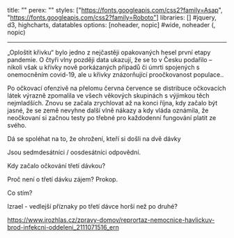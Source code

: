 title: ""
perex: ""
styles: ["https://fonts.googleapis.com/css2?family=Asap", "https://fonts.googleapis.com/css2?family=Roboto"]
libraries: [] #jquery, d3, highcharts, datatables
options: [noheader, nopic] #wide, noheader (, nopic)

---

<wide><div id="app"></div></wide>

„Oploštit křivku“ bylo jedno z nejčastěji opakovaných hesel první etapy pandemie. O čtyři vlny později data ukazují, že se to v Česku podařilo – nikoli však u křivky nově porkázaných případů či úmrti spojených s onemocněním covid-19, ale u křivky znázorňující proočkovanost populace..

Po očkovací ofenzivě na přelomu června července se distribuce očkovacích látek výrazně zpomalila ve všech věkových skupinách s výjimkou těch nejmladších. Znovu se začala zrychlovat až na konci října, kdy začalo být jasné, že se země nevyhne další vlně nákazy a kdy vláda oznámila, že neočkovaní si začnou testy po třebné pro každodenní fungování platit ze svého.

Dá se spoléhat na to, že ohrožení, kteří si došli na dvě dávky

Jsou sedmdesátníci / oosdesátníci odpovědní.

Kdy začalo očkování třetí dávkou?

Proč není o třetí dávku zájem? Prokop.

Co stím?

Izrael - vedlejší příznaky po třetí dávce horší než po druhé?

https://www.irozhlas.cz/zpravy-domov/reprortaz-nemocnice-havlickuv-brod-infekcni-oddeleni_2111071516_ern
